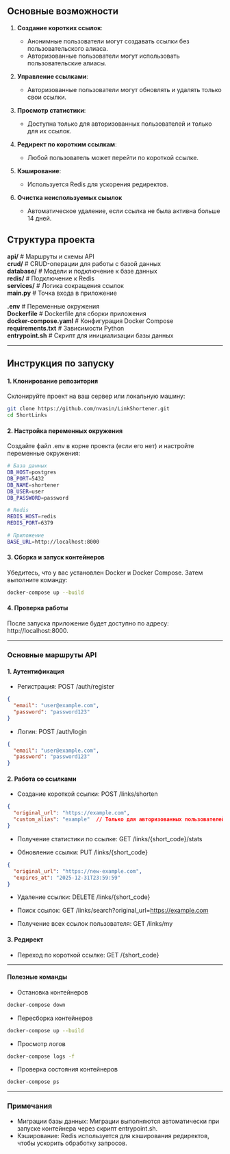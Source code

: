 ## Основные возможности

1. **Создание коротких ссылок**:
   - Анонимные пользователи могут создавать ссылки без пользовательского алиаса.
   - Авторизованные пользователи могут использовать пользовательские алиасы.

2. **Управление ссылками**:
   - Авторизованные пользователи могут обновлять и удалять только свои ссылки.

3. **Просмотр статистики**:
   - Доступна только для авторизованных пользователей и только для их ссылок.

4. **Редирект по коротким ссылкам**:
   - Любой пользователь может перейти по короткой ссылке.

5. **Кэширование**:
   - Используется Redis для ускорения редиректов.

6. **Очистка неиспользуемых сыылок**
   - Автоматическое удаление, если ссылка не была активна больше 14 дней.

## Структура проекта
**api/** # Маршруты и схемы API  
**crud/** # CRUD-операции для работы с базой данных   
**database/** # Модели и подключение к базе данных   
**redis/** # Подключение к Redis   
**services/** # Логика сокращения ссылок   
**main.py** # Точка входа в приложение   
  
**.env** # Переменные окружения   
**Dockerfile** # Dockerfile для сборки приложения   
**docker-compose.yaml** # Конфигурация Docker Compose   
**requirements.txt** # Зависимости Python   
**entrypoint.sh** # Скрипт для инициализации базы данных  

---

## Инструкция по запуску

#### 1. Клонирование репозитория

Склонируйте проект на ваш сервер или локальную машину:

```bash
git clone https://github.com/nvasin/LinkShortener.git
cd ShortLinks
```

#### 2. Настройка переменных окружения
Создайте файл .env в корне проекта (если его нет) и настройте переменные окружения:
```bash
# База данных
DB_HOST=postgres
DB_PORT=5432
DB_NAME=shortener
DB_USER=user
DB_PASSWORD=password

# Redis
REDIS_HOST=redis
REDIS_PORT=6379

# Приложение
BASE_URL=http://localhost:8000
```

#### 3. Сборка и запуск контейнеров
Убедитесь, что у вас установлен Docker и Docker Compose. Затем выполните команду:
```bash
docker-compose up --build
```

#### 4. Проверка работы
После запуска приложение будет доступно по адресу: http://localhost:8000.

---
### Основные маршруты API
#### 1. Аутентификация
- Регистрация: POST /auth/register
```json
{
  "email": "user@example.com",
  "password": "password123"
}
```

- Логин: POST /auth/login
```json
{
  "email": "user@example.com",
  "password": "password123"
}
```

#### 2. Работа со ссылками
- Создание короткой ссылки: POST /links/shorten
```json
{
  "original_url": "https://example.com",
  "custom_alias": "example"  // Только для авторизованных пользователей
}
```

- Получение статистики по ссылке: GET /links/{short_code}/stats

- Обновление ссылки: PUT /links/{short_code}
```json
{
  "original_url": "https://new-example.com",
  "expires_at": "2025-12-31T23:59:59"
}
```

- Удаление ссылки: DELETE /links/{short_code}

- Поиск ссылок: GET /links/search?original_url=https://example.com

- Получение всех ссылок пользователя: GET /links/my

#### 3. Редирект
- Переход по короткой ссылке: GET /{short_code}

---
#### Полезные команды
- Остановка контейнеров
```bash
docker-compose down
```
- Пересборка контейнеров
```bash
docker-compose up --build
```
- Просмотр логов
```bash
docker-compose logs -f
```
- Проверка состояния контейнеров
```bash
docker-compose ps
```
---
### Примечания
- Миграции базы данных:
Миграции выполняются автоматически при запуске контейнера через скрипт entrypoint.sh.
- Кэширование: 
Redis используется для кэширования редиректов, чтобы ускорить обработку запросов.
